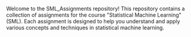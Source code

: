 Welcome to the SML_Assignments repository! This repository contains a collection of assignments for the course "Statistical Machine Learning" (SML). Each assignment is designed to help you understand and apply various concepts and techniques in statistical machine learning.

